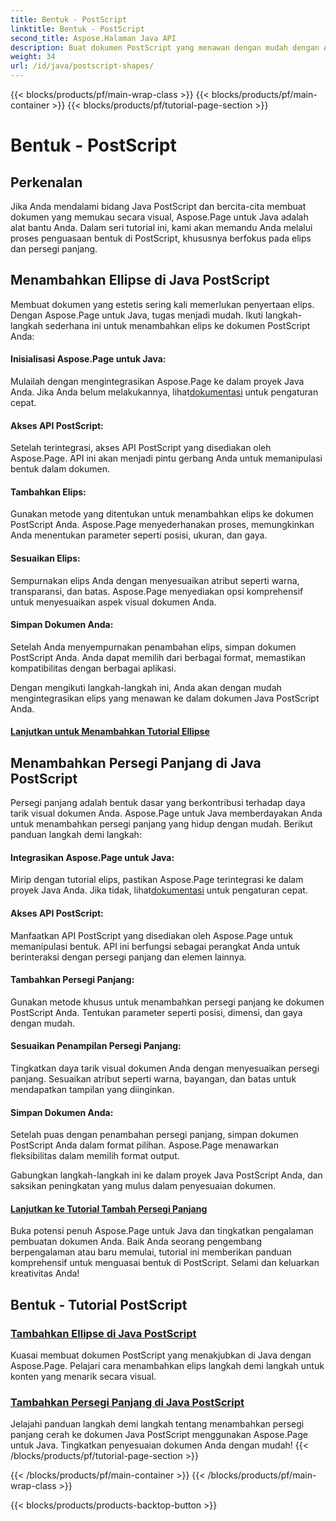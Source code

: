 ```yaml
---
title: Bentuk - PostScript
linktitle: Bentuk - PostScript
second_title: Aspose.Halaman Java API
description: Buat dokumen PostScript yang menawan dengan mudah dengan Aspose.Page Java. Selami tutorial tentang menambahkan elips dan persegi panjang, membuat konten yang menarik secara visual.
weight: 34
url: /id/java/postscript-shapes/
---
```


{{< blocks/products/pf/main-wrap-class >}}
{{< blocks/products/pf/main-container >}}
{{< blocks/products/pf/tutorial-page-section >}}

# Bentuk - PostScript


## Perkenalan

Jika Anda mendalami bidang Java PostScript dan bercita-cita membuat dokumen yang memukau secara visual, Aspose.Page untuk Java adalah alat bantu Anda. Dalam seri tutorial ini, kami akan memandu Anda melalui proses penguasaan bentuk di PostScript, khususnya berfokus pada elips dan persegi panjang.

## Menambahkan Ellipse di Java PostScript

Membuat dokumen yang estetis sering kali memerlukan penyertaan elips. Dengan Aspose.Page untuk Java, tugas menjadi mudah. Ikuti langkah-langkah sederhana ini untuk menambahkan elips ke dokumen PostScript Anda:

#### Inisialisasi Aspose.Page untuk Java:

 Mulailah dengan mengintegrasikan Aspose.Page ke dalam proyek Java Anda. Jika Anda belum melakukannya, lihat[dokumentasi](https://reference.aspose.com/page/java/) untuk pengaturan cepat.

#### Akses API PostScript:
Setelah terintegrasi, akses API PostScript yang disediakan oleh Aspose.Page. API ini akan menjadi pintu gerbang Anda untuk memanipulasi bentuk dalam dokumen.

#### Tambahkan Elips:
Gunakan metode yang ditentukan untuk menambahkan elips ke dokumen PostScript Anda. Aspose.Page menyederhanakan proses, memungkinkan Anda menentukan parameter seperti posisi, ukuran, dan gaya.

#### Sesuaikan Elips:
Sempurnakan elips Anda dengan menyesuaikan atribut seperti warna, transparansi, dan batas. Aspose.Page menyediakan opsi komprehensif untuk menyesuaikan aspek visual dokumen Anda.

#### Simpan Dokumen Anda:
Setelah Anda menyempurnakan penambahan elips, simpan dokumen PostScript Anda. Anda dapat memilih dari berbagai format, memastikan kompatibilitas dengan berbagai aplikasi.

Dengan mengikuti langkah-langkah ini, Anda akan dengan mudah mengintegrasikan elips yang menawan ke dalam dokumen Java PostScript Anda.

#### [Lanjutkan untuk Menambahkan Tutorial Ellipse](./add-ellipse/)

## Menambahkan Persegi Panjang di Java PostScript

Persegi panjang adalah bentuk dasar yang berkontribusi terhadap daya tarik visual dokumen Anda. Aspose.Page untuk Java memberdayakan Anda untuk menambahkan persegi panjang yang hidup dengan mudah. Berikut panduan langkah demi langkah:

#### Integrasikan Aspose.Page untuk Java:
 Mirip dengan tutorial elips, pastikan Aspose.Page terintegrasi ke dalam proyek Java Anda. Jika tidak, lihat[dokumentasi](https://reference.aspose.com/page/java/) untuk pengaturan cepat.

#### Akses API PostScript:
Manfaatkan API PostScript yang disediakan oleh Aspose.Page untuk memanipulasi bentuk. API ini berfungsi sebagai perangkat Anda untuk berinteraksi dengan persegi panjang dan elemen lainnya.

#### Tambahkan Persegi Panjang:
Gunakan metode khusus untuk menambahkan persegi panjang ke dokumen PostScript Anda. Tentukan parameter seperti posisi, dimensi, dan gaya dengan mudah.

#### Sesuaikan Penampilan Persegi Panjang:
Tingkatkan daya tarik visual dokumen Anda dengan menyesuaikan persegi panjang. Sesuaikan atribut seperti warna, bayangan, dan batas untuk mendapatkan tampilan yang diinginkan.

#### Simpan Dokumen Anda:
Setelah puas dengan penambahan persegi panjang, simpan dokumen PostScript Anda dalam format pilihan. Aspose.Page menawarkan fleksibilitas dalam memilih format output.

Gabungkan langkah-langkah ini ke dalam proyek Java PostScript Anda, dan saksikan peningkatan yang mulus dalam penyesuaian dokumen.

#### [Lanjutkan ke Tutorial Tambah Persegi Panjang](./add-rectangle/)

Buka potensi penuh Aspose.Page untuk Java dan tingkatkan pengalaman pembuatan dokumen Anda. Baik Anda seorang pengembang berpengalaman atau baru memulai, tutorial ini memberikan panduan komprehensif untuk menguasai bentuk di PostScript. Selami dan keluarkan kreativitas Anda!
## Bentuk - Tutorial PostScript
### [Tambahkan Ellipse di Java PostScript](./add-ellipse/)
Kuasai membuat dokumen PostScript yang menakjubkan di Java dengan Aspose.Page. Pelajari cara menambahkan elips langkah demi langkah untuk konten yang menarik secara visual.
### [Tambahkan Persegi Panjang di Java PostScript](./add-rectangle/)
Jelajahi panduan langkah demi langkah tentang menambahkan persegi panjang cerah ke dokumen Java PostScript menggunakan Aspose.Page untuk Java. Tingkatkan penyesuaian dokumen Anda dengan mudah!
{{< /blocks/products/pf/tutorial-page-section >}}

{{< /blocks/products/pf/main-container >}}
{{< /blocks/products/pf/main-wrap-class >}}

{{< blocks/products/products-backtop-button >}}
